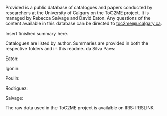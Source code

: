 Provided is a public database of catalogues and papers conducted by researchers at the University of Calgary on the ToC2ME project.  It is managed by Rebecca Salvage and David Eaton.  Any questions of the content available in this database can be directed to toc2me@ucalgary.ca.

Insert finished summary here.


Catalogues are listed by author.  Summaries are provided in both the respective folders and in this readme.
  da Silva Paes:
    
  Eaton:
    
  Igonin:
    
    
  Poulin:
    
  Rodriguez:
    
  Salvage:
    


The raw data used in the ToC2ME project is available on IRIS:
  IRISLINK
